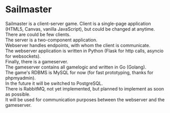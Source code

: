 # Sailmaster  
Sailmaster is a client-server game.
Client is a single-page application (HTML5, Canvas, vanilla JavaScript), but could be changed at anytime.  
There are could be few clients.  
The server is a two-component application.  
Webserver handles endpoints, with whom the client is communicate.  
The webserver application is written in Python (Flask for http calls, asyncio for websockets).  
Finally, there is a gameserver.  
The gameserver contains all gamelogic and written in Go (Golang).  
The game's RDBMS is MySQL for now (for fast prototyping, thanks for phpmyadmin).  
In the future it will be switched to PostgreSQL.  
There is RabbitMQ, not yet implemented, but planned to implement as soon as possible.  
It will be used for communication purposes between the webserver and the gameserver.
